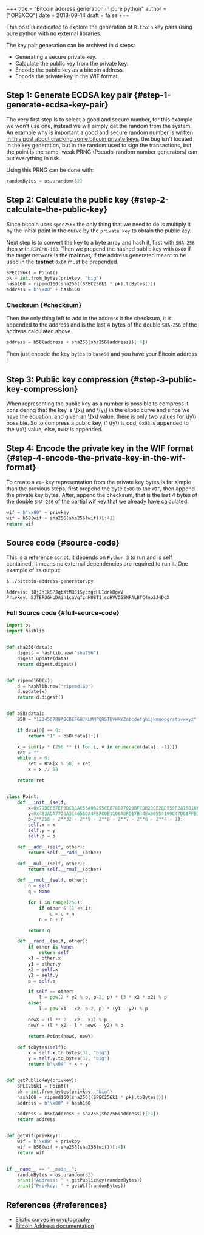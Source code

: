+++
title = "Bitcoin address generation in pure python"
author = ["OPSXCQ"]
date = 2018-09-14
draft = false
+++

This post is dedicated to explore the generation of `Bitcoin` key pairs using pure
python with no external libraries.

<!--more-->

The key pair generation can be archived in 4 steps:

-   Generating a secure private key.
-   Calculate the public key from the private key.
-   Encode the public key as a bitcoin address.
-   Encode the private key in the WIF format.


## Step 1: Generate ECDSA key pair {#step-1-generate-ecdsa-key-pair}

The very first step is to select a good and secure number, for this example we
won't use one, instead we will simply get the random from the system. An example
why is important a good and secure random number is [written in this post about
cracking some bitcoin private keys](https://strm.sh/post/bitcoin-transaction-nonce-reuse/), the bug isn't located in the key generation,
but in the random used to sign the transactions, but the point is the same, weak
PRNG (Pseudo-random number generators) can put everything in risk.

Using this PRNG can be done with:

```python
randomBytes = os.urandom(32)
```


## Step 2: Calculate the public key {#step-2-calculate-the-public-key}

Since bitcoin uses `spec256k` the only thing that we need to do is multiply it by
the initial point in the curve by the `private key` to obtain the public key.

Next step is to convert the key to a byte array and hash it, first with `SHA-256`
then with `RIPEMD-160`. Then we prepend the hashed public key with `0x00` if the
target network is the **mainnet**, if the address generated meant to be used in the
**testnet** `0x6f` must be prepended.

```python
SPEC256k1 = Point()
pk = int.from_bytes(privkey, "big")
hash160 = ripemd160(sha256((SPEC256k1 * pk).toBytes()))
address = b"\x00" + hash160
```


### Checksum {#checksum}

Then the only thing left to add in the address it the checksum, it is appended
to the address and is the last 4 bytes of the double `SHA-256` of the address
calculated above.

```python
address = b58(address + sha256(sha256(address))[:4])
```

Then just encode the key bytes to `base58` and you have your Bitcoin address !


## Step 3: Public key compression {#step-3-public-key-compression}

When representing the public key as a number is possible to compress it
considering that the key is \\(x\\) and \\(y\\) in the eliptic curve and since we have
the equation, and given an \\(x\\) value, there is only two values for \\(y\\) possible.
So to compress a public key, if \\(y\\) is odd, `0x03` is appended to the \\(x\\) value,
else, `0x02` is appended.


## Step 4: Encode the private key in the WIF format {#step-4-encode-the-private-key-in-the-wif-format}

To create a `WIF` key representation from the private key bytes is far simple than
the previous steps, first prepend the byte `0x80` to the `WIF`, then append the
private key bytes. After, append the checksum, that is the last 4 bytes of the
double `SHA-256` of the partial wif key that we already have calculated.

```python
wif = b"\x80" + privkey
wif = b58(wif + sha256(sha256(wif))[:4])
return wif
```


## Source code {#source-code}

This is a reference script, it depends on `Python 3` to run and is self contained,
it means no external dependencies are required to run it. One example of its
output:

```bash
$ ./bitcoin-address-generator.py
```

```text
Address: 18jJh1kSPJqbXtMB51SyczgcHL1drkDgxV
Privkey: 5JTEF3GHpDAin1caVqfznHU8T1jscHVVD5SMFALBTC4no2J4DqX
```


### Full Source code {#full-source-code}

```python
import os
import hashlib


def sha256(data):
    digest = hashlib.new("sha256")
    digest.update(data)
    return digest.digest()


def ripemd160(x):
    d = hashlib.new("ripemd160")
    d.update(x)
    return d.digest()


def b58(data):
    B58 = "123456789ABCDEFGHJKLMNPQRSTUVWXYZabcdefghijkmnopqrstuvwxyz"

    if data[0] == 0:
        return "1" + b58(data[1:])

    x = sum([v * (256 ** i) for i, v in enumerate(data[::-1])])
    ret = ""
    while x > 0:
        ret = B58[x % 58] + ret
        x = x // 58

    return ret


class Point:
    def __init__(self,
        x=0x79BE667EF9DCBBAC55A06295CE870B07029BFCDB2DCE28D959F2815B16F81798,
        y=0x483ADA7726A3C4655DA4FBFC0E1108A8FD17B448A68554199C47D08FFB10D4B8,
        p=2**256 - 2**32 - 2**9 - 2**8 - 2**7 - 2**6 - 2**4 - 1):
        self.x = x
        self.y = y
        self.p = p

    def __add__(self, other):
        return self.__radd__(other)

    def __mul__(self, other):
        return self.__rmul__(other)

    def __rmul__(self, other):
        n = self
        q = None

        for i in range(256):
            if other & (1 << i):
                q = q + n
            n = n + n

        return q

    def __radd__(self, other):
        if other is None:
            return self
        x1 = other.x
        y1 = other.y
        x2 = self.x
        y2 = self.y
        p = self.p

        if self == other:
            l = pow(2 * y2 % p, p-2, p) * (3 * x2 * x2) % p
        else:
            l = pow(x1 - x2, p-2, p) * (y1 - y2) % p

        newX = (l ** 2 - x2 - x1) % p
        newY = (l * x2 - l * newX - y2) % p

        return Point(newX, newY)

    def toBytes(self):
        x = self.x.to_bytes(32, "big")
        y = self.y.to_bytes(32, "big")
        return b"\x04" + x + y


def getPublicKey(privkey):
    SPEC256k1 = Point()
    pk = int.from_bytes(privkey, "big")
    hash160 = ripemd160(sha256((SPEC256k1 * pk).toBytes()))
    address = b"\x00" + hash160

    address = b58(address + sha256(sha256(address))[:4])
    return address


def getWif(privkey):
    wif = b"\x80" + privkey
    wif = b58(wif + sha256(sha256(wif))[:4])
    return wif


if __name__ == "__main__":
    randomBytes = os.urandom(32)
    print("Address: " + getPublicKey(randomBytes))
    print("Privkey: " + getWif(randomBytes))
```


## References {#references}

-   [Eliptic curves in cryptography](https://en.wikipedia.org/wiki/Elliptic-curve_cryptography)
-   [Bitcoin Address documentation](https://en.bitcoin.it/wiki/Address)
